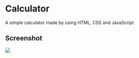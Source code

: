 
# Calculator

A simple calculator made by using HTML, CSS and JavaScript

## Screenshot

![](https://user-images.githubusercontent.com/94695669/222971366-964a59df-611a-4e63-b0ce-6a8556805abc.png)
